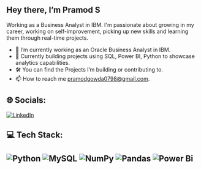 ## Hey there, I’m Pramod S

Working as a Business Analyst in IBM. I'm passionate about growing in my career, working on self-improvement, picking up new skills and learning them through real-time projects. 

- 🔭 I’m currently working as an Oracle Business Analyst in IBM.
- 🌱 Currently building projects using SQL, Power BI, Python to showcase analytics capabilities.
- 🛠️ You can find the Projects I’m building or contributing to.
- 📫 How to reach me pramodgowda0798@gmail.com.


## 🌐 Socials:
[![LinkedIn](https://img.shields.io/badge/LinkedIn-%230077B5.svg?logo=linkedin&logoColor=white)](https://www.linkedin.com/in/pramod-shivashankar-3007a021b/)

## 💻 Tech Stack:
![Python](https://img.shields.io/badge/python-3670A0?style=plastic&logo=python&logoColor=ffdd54) ![MySQL](https://img.shields.io/badge/mysql-4479A1.svg?style=plastic&logo=mysql&logoColor=white) ![NumPy](https://img.shields.io/badge/numpy-%23013243.svg?style=plastic&logo=numpy&logoColor=white) ![Pandas](https://img.shields.io/badge/pandas-%23150458.svg?style=plastic&logo=pandas&logoColor=white) ![Power Bi](https://img.shields.io/badge/power_bi-F2C811?style=plastic&logo=powerbi&logoColor=black)
---
#

<!-- Proudly created with GPRM ( https://gprm.itsvg.in ) -->
